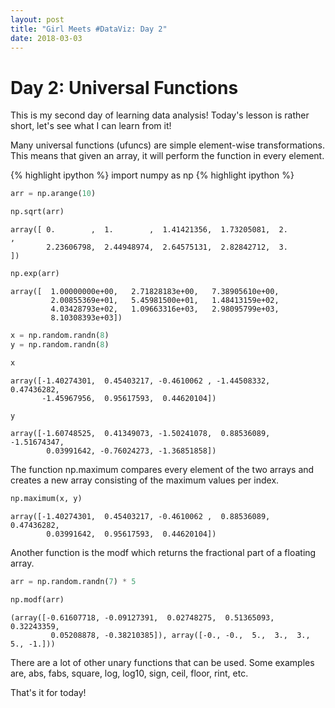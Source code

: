 ```yaml
---
layout: post
title: "Girl Meets #DataViz: Day 2"
date: 2018-03-03
---
```



# Day 2: Universal Functions

This is my second day of learning data analysis! Today's lesson is rather short, let's see what I can learn from it!

Many universal functions (ufuncs) are simple element-wise transformations. This means that given an array, it will perform the function in every element.


{% highlight ipython %}
import numpy as np
{% highlight ipython %}


```python
arr = np.arange(10)
```


```python
np.sqrt(arr)
```




    array([ 0.        ,  1.        ,  1.41421356,  1.73205081,  2.        ,
            2.23606798,  2.44948974,  2.64575131,  2.82842712,  3.        ])




```python
np.exp(arr)
```




    array([  1.00000000e+00,   2.71828183e+00,   7.38905610e+00,
             2.00855369e+01,   5.45981500e+01,   1.48413159e+02,
             4.03428793e+02,   1.09663316e+03,   2.98095799e+03,
             8.10308393e+03])




```python
x = np.random.randn(8)
y = np.random.randn(8)
```


```python
x
```




    array([-1.40274301,  0.45403217, -0.4610062 , -1.44508332,  0.47436282,
           -1.45967956,  0.95617593,  0.44620104])




```python
y
```




    array([-1.60748525,  0.41349073, -1.50241078,  0.88536089, -1.51674347,
            0.03991642, -0.76024273, -1.36851858])



The function np.maximum compares every element of the two arrays and creates a new array consisting of the maximum values per index.


```python
np.maximum(x, y)
```




    array([-1.40274301,  0.45403217, -0.4610062 ,  0.88536089,  0.47436282,
            0.03991642,  0.95617593,  0.44620104])



Another function is the modf which returns the fractional part of a floating array.


```python
arr = np.random.randn(7) * 5
```


```python
np.modf(arr)
```




    (array([-0.61607718, -0.09127391,  0.02748275,  0.51365093,  0.32243359,
             0.05208878, -0.38210385]), array([-0., -0.,  5.,  3.,  3.,  5., -1.]))



There are a lot of other unary functions that can be used. Some examples are, abs, fabs, square, log, log10, sign, ceil, floor, rint, etc.

That's it for today!


```python

```
